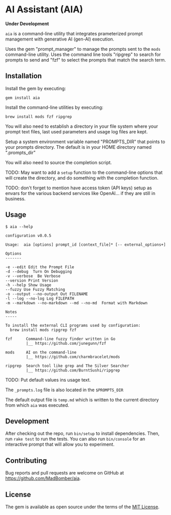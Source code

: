 # AI Assistant (AIA)

**Under Development**

`aia` is a command-line utility that integrates prameterized prompt management with generative AI (gen-AI) execution.

Uses the gem "prompt_manager" to manage the prompts sent to the `mods` command-line utility.  Uses the command line tools "ripgrep" to search for prompts to send and "fzf" to select the prompts that match the search term.



## Installation

Install the gem by executing:

    gem install aia


Install the command-line utilities by executing:

    brew install mods fzf ripgrep

You will also need to establish a directory in your file system where your prompt text files, last used parameters and usage log files are kept.

Setup a system environment variable named "PROMPTS_DIR" that points to your prompts directory.  The default is in your HOME directory named ".prompts_dir"

You will also need to source the completion script.

TODO: May want to add a `setup` function to the command-line options that will create the directory, and do something with the completion function.

TODO: don't forget to mention have access token (API keys) setup as envars for the various backend services like OpenAI... if they are still in business.

## Usage

```text
$ aia --help

configuration v0.0.5

Usage:  aia [options] prompt_id [context_file]* [-- external_options+]

Options
-------

-e --edit Edit the Prompt File
-d --debug  Turn On Debugging
-v --verbose  Be Verbose
--version Print Version
-h --help Show Usage
--fuzzy Use Fuzzy Matching
-o --output --no-output Out FILENAME
-l --log --no-log Log FILEPATH
-m --markdown --no-markdown --md --no-md  Format with Markdown

Notes
-----

To install the external CLI programs used by configuration:
  brew install mods ripgrep fzf

fzf      Command-line fuzzy finder written in Go
         |__ https://github.com/junegunn/fzf

mods     AI on the command-line
         |__ https://github.com/charmbracelet/mods

ripgrep  Search tool like grep and The Silver Searcher
         |__ https://github.com/BurntSushi/ripgrep

```

TODO: Put default values ins usage text.

The `_prompts.log` file is also located in the `$PROMPTS_DIR`

The default output file is `temp.md` which is written to the current directory from which `aia` was executed.


## Development

After checking out the repo, run `bin/setup` to install dependencies. Then, run `rake test` to run the tests. You can also run `bin/console` for an interactive prompt that will allow you to experiment.

## Contributing

Bug reports and pull requests are welcome on GitHub at https://github.com/MadBomber/aia.

## License

The gem is available as open source under the terms of the [MIT License](https://opensource.org/licenses/MIT).
